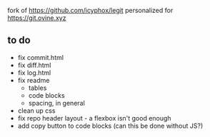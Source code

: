 fork of https://github.com/icyphox/legit personalized for https://git.ovine.xyz

## to do
- fix commit.html
- fix diff.html
- fix log.html
- fix readme
	- tables
	- code blocks
	- spacing, in general
- clean up css
- fix repo header layout - a flexbox isn't good enough
- add copy button to code blocks (can this be done without JS?)

